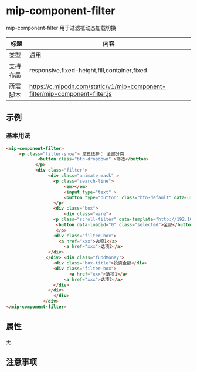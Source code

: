 # mip-component-filter

mip-component-filter 用于过滤框动态加载切换

标题|内容
----|----
类型|通用
支持布局|responsive,fixed-height,fill,container,fixed
所需脚本|https://c.mipcdn.com/static/v1/mip-component-filter/mip-component-filter.js

## 示例

### 基本用法
```html
<mip-component-filter>
     <p class="filter-show"> 您已选择： 全部分类
            <button class="btn-dropdown" >筛选</button>
           </p>
           <div class="filter">
                <div class="animate mask" >
                  <p class="search-line">
                      <em></em>
                      <input type="text" >
                      <button type="button" class="btn-default" data-url="xxx">搜索</button>
                  </p>
                  <div class="box">
                      <div class="ware">
                  <p class="scroll-filter" data-template="http://192.168.3.18:20184/join-{0}/" data-templateall="http://192.168.3.18:20184/join/">
                   <button data-loadid="0" class="selected">全部</button><button data-loadname="canyin" data-loadid="1">选项</button>
				   </p>
                  <div class="filter-box">
					<a href="xxx">选项1</a>
                      <a href="xxx">选项2</a>                
				</div>
               </div> <div class="fundMoney">
                  <div class="box-title">投资金额</div>
                  <div class="filter-box">
                        <a href="xxx">选项1</a>
                      <a href="xxx">选项2</a>
                  </div>
                </div>
                  </div>
              </div>
</mip-component-filter>
```

## 属性
无


## 注意事项

